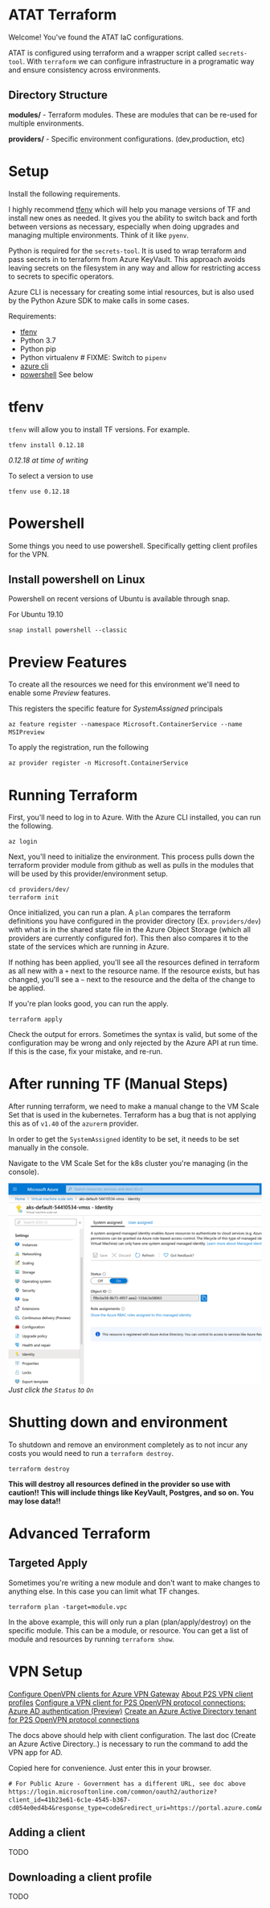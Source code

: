 # ATAT Terraform
Welcome! You've found the ATAT IaC configurations.

ATAT is configured using terraform and a wrapper script called `secrets-tool`. With `terraform` we can configure infrastructure in a programatic way and ensure consistency across environments. 

## Directory Structure

**modules/** - Terraform modules. These are modules that can be re-used for multiple environments. 

**providers/** - Specific environment configurations. (dev,production, etc)

# Setup
Install the following requirements.

I highly recommend [tfenv](https://github.com/tfutils/tfenv) which will help you manage versions of TF and install new ones as needed. It gives you the ability to switch back and forth between versions as necessary, especially when doing upgrades and managing multiple environments. Think of it like `pyenv`.

Python is required for the `secrets-tool`. It is used to wrap terraform and pass secrets in to terraform from Azure KeyVault. This approach avoids leaving secrets on the filesystem in any way and allow for restricting access to secrets to specific operators.

Azure CLI is necessary for creating some intial resources, but is also used by the Python Azure SDK to make calls in some cases.

Requirements:
- [tfenv](https://github.com/tfutils/tfenv)
- Python 3.7
- Python pip
- Python virtualenv # FIXME: Switch to `pipenv`
- [azure cli](https://docs.microsoft.com/en-us/cli/azure/install-azure-cli?view=azure-cli-latest)
- [powershell](https://docs.microsoft.com/en-us/powershell/scripting/install/installing-powershell?view=powershell-6) See below

# tfenv
`tfenv` will allow you to install TF versions. For example.

```
tfenv install 0.12.18
```
_0.12.18 at time of writing_


To select a version to use
```
tfenv use 0.12.18
```

# Powershell
Some things you need to use powershell. Specifically getting client profiles for the VPN.

## Install powershell on Linux
Powershell on recent versions of Ubuntu is available through snap.

For Ubuntu 19.10
```
snap install powershell --classic
```

# Preview Features
To create all the resources we need for this environment we'll need to enable some _Preview_ features.

This registers the specific feature for _SystemAssigned_ principals
```
az feature register --namespace Microsoft.ContainerService --name MSIPreview
```

To apply the registration, run the following
```
az provider register -n Microsoft.ContainerService
```

# Running Terraform
First, you'll need to log in to Azure. With the Azure CLI installed, you can run the following.

```
az login
```

Next, you'll need to initialize the environment. This process pulls down the terraform provider module from github as well as pulls in the modules that will be used by this provider/environment setup.

```
cd providers/dev/
terraform init
```

Once initialized, you can run a plan. A `plan` compares the terraform definitions you have configured in the provider directory (Ex. `providers/dev`) with what is in the shared state file in the Azure Object Storage (which all providers are currently configured for). This then also compares it to the state of the services which are running in Azure.

If nothing has been applied, you'll see all the resources defined in terraform as all new with a `+` next to the resource name. If the resource exists, but has changed, you'll see a `~` next to the resource and the delta of the change to be applied.

If you're plan looks good, you can run the apply.
```
terraform apply
```

Check the output for errors. Sometimes the syntax is valid, but some of the configuration may be wrong and only rejected by the Azure API at run time. If this is the case, fix your mistake, and re-run.

# After running TF (Manual Steps)
After running terraform, we need to make a manual change to the VM Scale Set that is used in the kubernetes. Terraform has a bug that is not applying this as of `v1.40` of the `azurerm` provider.

In order to get the `SystemAssigned` identity to be set, it needs to be set manually in the console.

Navigate to the VM Scale Set for the k8s cluster you're managing (in the console).

![SystemAssigned Identity](images/system-assigned.png)
_Just click the `Status` to `On`_

# Shutting down and environment
To shutdown and remove an environment completely as to not incur any costs you would need to run a `terraform destroy`.

```
terraform destroy
```

**This will destroy all resources defined in the provider so use with caution!! This will include things like KeyVault, Postgres, and so on. You may lose data!!**

# Advanced Terraform
## Targeted Apply
Sometimes you're writing a new module and don't want to make changes to anything else. In this case you can limit what TF changes.

```
terraform plan -target=module.vpc
```

In the above example, this will only run a plan (plan/apply/destroy) on the specific module. This can be a module, or resource. You can get a list of module and resources by running `terraform show`.

# VPN Setup
[Configure OpenVPN clients for Azure VPN Gateway](https://docs.microsoft.com/en-us/azure/vpn-gateway/vpn-gateway-howto-openvpn-clients#before-you-begin)
[About P2S VPN client profiles](https://docs.microsoft.com/en-us/azure/vpn-gateway/about-vpn-profile-download)
[Configure a VPN client for P2S OpenVPN protocol connections: Azure AD authentication (Preview)](https://docs.microsoft.com/en-us/azure/vpn-gateway/openvpn-azure-ad-client)
[Create an Azure Active Directory tenant for P2S OpenVPN protocol connections](https://docs.microsoft.com/en-us/azure/vpn-gateway/openvpn-azure-ad-tenant)

The docs above should help with client configuration. The last doc (Create an Azure Active Directory..) is necessary to run the command to add the VPN app for AD.

Copied here for convenience. Just enter this in your browser.
```
# For Public Azure - Government has a different URL, see doc above
https://login.microsoftonline.com/common/oauth2/authorize?client_id=41b23e61-6c1e-4545-b367-cd054e0ed4b4&response_type=code&redirect_uri=https://portal.azure.com&nonce=1234&prompt=admin_consent
```

## Adding a client
TODO

## Downloading a client profile
TODO